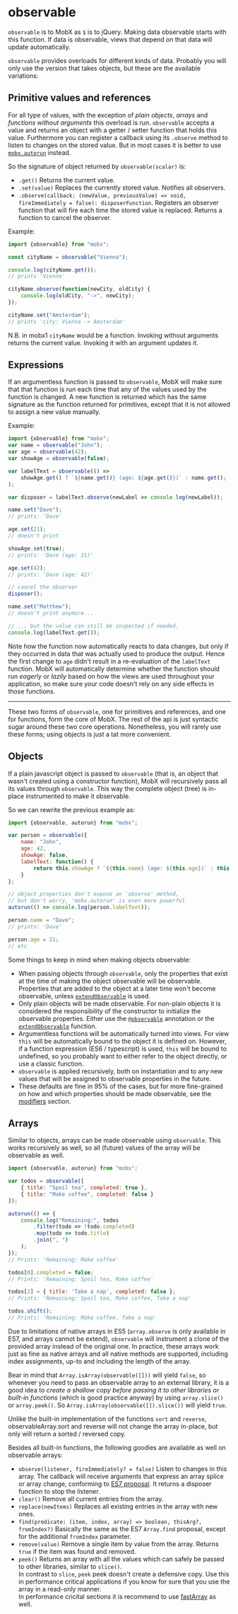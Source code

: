 # observable

`observable` is to MobX as `$` is to jQuery.
Making data observable starts with this function.
If data is observable, views that depend on that data will update automatically.

`observable` provides overloads for different kinds of data.
Probably you will only use the version that takes objects,
but these are the available variations:

## Primitive values and references

For all type of values, with the exception of _plain objects_, _arrays_ and _functions without arguments_ this overload is run.
`observable` accepts a value and returns an object with a getter / setter function that holds this value.
Furthermore you can register a callback using its `.observe` method to listen to changes on the stored value.
But in most cases it is better to use [`mobx.autorun`](autorun.md) instead.

So the signature of object returned by `observable(scalar)` is:
* `.get()` Returns the current value.
* `.set(value)` Replaces the currently stored value. Notifies all observers.
* `.observe(callback: (newValue, previousValue) => void, fireImmediately = false): disposerFunction`. Registers an observer function that will fire each time the stored value is replaced. Returns a function to cancel the observer.

Example:

```javascript
import {observable} from "mobx";

const cityName = observable("Vienna");

console.log(cityName.get());
// prints 'Vienna'

cityName.observe(function(newCity, oldCity) {
	console.log(oldCity, "->", newCity);
});

cityName.set("Amsterdam");
// prints 'city: Vienna -> Amsterdam'
```

N.B. in mobx1 `cityName` would be a function. Invoking without arguments returns the current value. Invoking it with an argument updates it.

## Expressions

If an argumentless function is passed to `observable`,
MobX will make sure that that function is run each time that any of the values used by the function is changed.
A new function is returned which has the same signature as the function returned for primitives, except that it is not allowed to assign a new value manually.

Example:
```javascript
import {observable} from "mobx";
var name = observable("John");
var age = observable(42);
var showAge = observable(false);

var labelText = observable(() =>
	showAge.get() ? `${name.get()} (age: ${age.get()})` : name.get();
);

var disposer = labelText.observe(newLabel => console.log(newLabel));

name.set("Dave");
// prints: 'Dave'

age.set(21);
// doesn't print

showAge.set(true);
// prints: 'Dave (age: 21)'

age.set(42);
// prints: 'Dave (age: 42)'

// cancel the observer
disposer();

name.set("Matthew");
// doesn't print anymore...

// ... but the value can still be inspected if needed.
console.log(labelText.get());
```

Note how the function now automatically reacts to data changes,
but only if they occurred in data that was actually used to produce the output.
Hence the first change to `age` didn't result in a re-evaluation of the `labelText` function.
MobX will automatically determine whether the function should run _eagerly_ or _lazily_ based on how the views are used throughout your application,
so make sure your code doesn't rely on any side effects in those functions.


---

These two forms of `observable`, one for primitives and references, and one for functions, form the core of MobX.
The rest of the api is just syntactic sugar around these two core operations.
Nonetheless, you will rarely use these forms; using objects is just a tat more convenient.

## Objects

If a plain javascript object is passed to `observable` (that is, an object that wasn't created using a constructor function),
MobX will recursively pass all its values through `observable`.
This way the complete object (tree) is in-place instrumented to make it observable.

So we can rewrite the previous example as:

```javascript
import {observable, autorun} from "mobx";

var person = observable({
	name: "John",
	age: 42,
	showAge: false,
	labelText: function() {
		return this.showAge ? `${this.name} (age: ${this.age})` : this.name;
	}
};

// object properties don't expose an 'observe' method,
// but don't worry, 'mobx.autorun' is even more powerful
autorun(() => console.log(person.labelText));

person.name = "Dave";
// prints: 'Dave'

person.age = 21;
// etc
```

Some things to keep in mind when making objects observable:

* When passing objects through `observable`, only the properties that exist at the time of making the object observable will be observable.
Properties that are added to the object at a later time won't become observable, unless [`extendObservable`](extend-observable.md) is used.
* Only plain objects will be made observable. For non-plain objects it is considered the responsibility of the constructor to initialize the observable properties.
Either use the [`@observable`](observable.md) annotation or the [`extendObservable`](extend-observable.md) function.
* Argumentless functions will be automatically turned into views. For view `this` will be automatically bound to the object it is defined on.
However, if a function expression (ES6 / typescript) is used, `this` will be bound to undefined, so you probably want to either refer to the object directly, or use a classic function.
* `observable` is applied recursively, both on instantiation and to any new values that will be assigned to observable properties in the future.
* These defaults are fine in 95% of the cases, but for more fine-grained on how and which properties should be made observable, see the [modifiers](modifiers.md) section.

## Arrays

Similar to objects, arrays can be made observable using `observable`.
This works recursively as well, so all (future) values of the array will be observable as well.

```javascript
import {observable, autorun} from "mobx";

var todos = observable([
	{ title: "Spoil tea", completed: true },
	{ title: "Make coffee", completed: false }
]);

autorun(() => {
	console.log("Remaining:", todos
		.filter(todo => !todo.completed)
		.map(todo => todo.title)
		.join(", ")
	);
});
// Prints: 'Remaining: Make coffee'

todos[0].completed = false;
// Prints: 'Remaining: Spoil tea, Make coffee'

todos[2] = { title: 'Take a nap', completed: false };
// Prints: 'Remaining: Spoil tea, Make coffee, Take a nap'

todos.shift();
// Prints: 'Remaining: Make coffee, Take a nap'
```

Due to limitations of native arrays in ES5 (`array.observe` is only available in ES7, and arrays cannot be extend),
`observable` will instrument a clone of the provided array instead of the original one.
In practice, these arrays work just as fine as native arrays and all native methods are supported, including index assignments, up-to and including the length of the array.

Bear in mind that `Array.isArray(observable([]))` will yield `false`, so whenever you need to pass an observable array to an external library,
it is a good idea to _create a shallow copy before passing it to other libraries or built-in functions_ (which is good practice anyway) by using `array.slice()` or `array.peek()`.
So `Array.isArray(observable([]).slice())` will yield `true`.

Unlike the built-in implementation of the functions `sort` and `reverse`, observableArray.sort and reverse  will not change the array in-place, but only will return a sorted / reversed copy. 

Besides all built-in functions, the following goodies are available as well on observable arrays:

* `observe(listener, fireImmediately? = false)` Listen to changes in this array. The callback will receive arguments that express an array splice or array change, conforming to [ES7 proposal](https://developer.mozilla.org/en-US/docs/Web/JavaScript/Reference/Global_Objects/Array/observe). It returns a disposer function to stop the listener.
* `clear()` Remove all current entries from the array.
* `replace(newItems)` Replaces all existing entries in the array with new ones.
* `find(predicate: (item, index, array) => boolean, thisArg?, fromIndex?)` Basically the same as the ES7 `Array.find` proposal, except for the additional `fromIndex` parameter.
* `remove(value)` Remove a single item by value from the array. Returns `true` if the item was found and removed.
* `peek()` Returns an array with all the values which can safely be passed to other libraries, similar to `slice()`.  
In contrast to `slice`, `peek` peek doesn't create a defensive copy. Use this in performance critical applications if you know for sure that you use the array in a read-only manner.  
In performance cricital sections it is recommend to use [fastArray](../refguide/fast-array.md) as well.